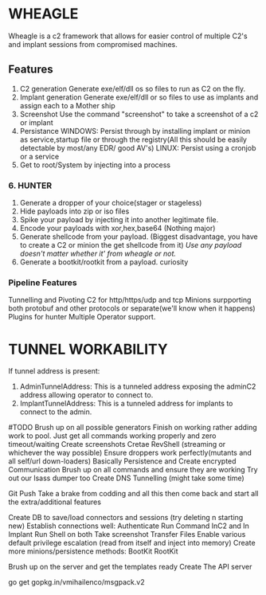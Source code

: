 # WHEAGLE
Wheagle is a c2 framework that allows for easier control of multiple C2's and implant sessions from compromised machines.


## Features
1. C2 generation
  Generate exe/elf/dll os so files to run as C2 on the fly.
2. Implant generation
  Generate exe/elf/dll or so files to use as implants and assign each to a Mother ship
3. Screenshot
  Use the command "screenshot" to take a screenshot of a c2 or implant
4. Persistance
  WINDOWS: Persist through by installing implant or minion as service,startup file or through the registry(All this should be easily detectable by most/any EDR/ good AV's)
  LINUX: Persist using a cronjob or a service
5. Get to root/System by injecting into a process
### 6. HUNTER
  1. Generate a dropper of your choice(stager or stageless)
  2. Hide payloads into zip or iso files
  3. Spike your payload by injecting it into another legitimate file.
  4. Encode your payloads with xor,hex,base64 (Nothing major)
  5. Generate shellcode from your payload. (Biggest disadvantage, you have to create a C2 or minion the get shellcode from it)
          *Use any payload doesn't matter whether it' from wheagle or not.*
  6. Generate a bootkit/rootkit from a payload. curiosity

### Pipeline Features
Tunnelling and Pivoting
C2 for http/https/udp and tcp
Minions surpporting both protobuf and other protocols or separate(we'll know when it happens)
Plugins for hunter
Multiple Operator support.

# TUNNEL WORKABILITY

If tunnel address is present:
  1. AdminTunnelAddress: This is a tunneled address exposing the adminC2 address allowing operator to connect to.
  2. ImplantTunnelAddress: This is a tunneled address for implants to connect to the admin.


#TODO
Brush up on all possible generators
Finish on working rather adding work to pool. Just get all commands working properly and zero timeout/waiting
Create screenshots
Cretae RevShell (streaming or whichever the way possible)
Ensure droppers work perfectly(mutants and all self/url down-loaders) Basically Persistence and
Create encrypted Communication
Brush up on all commands and ensure they are working
Try out our lsass dumper too
Create DNS Tunnelling (might take some time)

Git Push
Take a brake from codding and all this then come back and start all the extra/additional features

Create DB to save/load connectors and sessions (try deleting n starting new)
Establish connections well:
  Authenticate
  Run Command
    InC2 and In Implant
    Run Shell on both
    Take screenshot
    Transfer Files
    Enable various default privilege escalation (read from itself and inject into memory)
Create more minions/persistence methods:
  BootKit
  RootKit


Brush up on the server and get the templates ready
Create The API server

go get gopkg.in/vmihailenco/msgpack.v2

